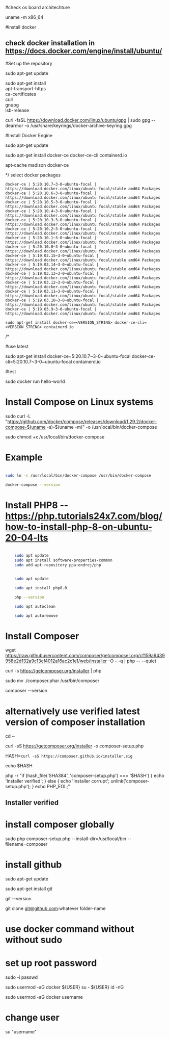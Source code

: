 #check os board architechture

uname -m
x86_64

#install docker

## check docker installation in https://docs.docker.com/engine/install/ubuntu/


#Set up the repository


sudo apt-get update

sudo apt-get install \
    apt-transport-https \
    ca-certificates \
    curl \
    gnupg \
    lsb-release

curl -fsSL https://download.docker.com/linux/ubuntu/gpg | sudo gpg --dearmor -o /usr/share/keyrings/docker-archive-keyring.gpg


#Install Docker Engine

sudo apt-get update

sudo apt-get install docker-ce docker-ce-cli containerd.io

apt-cache madison docker-ce


*/ select docker packages

    docker-ce | 5:20.10.7~3-0~ubuntu-focal | https://download.docker.com/linux/ubuntu focal/stable amd64 Packages
    docker-ce | 5:20.10.6~3-0~ubuntu-focal | https://download.docker.com/linux/ubuntu focal/stable amd64 Packages
    docker-ce | 5:20.10.5~3-0~ubuntu-focal | https://download.docker.com/linux/ubuntu focal/stable amd64 Packages
    docker-ce | 5:20.10.4~3-0~ubuntu-focal | https://download.docker.com/linux/ubuntu focal/stable amd64 Packages
    docker-ce | 5:20.10.3~3-0~ubuntu-focal | https://download.docker.com/linux/ubuntu focal/stable amd64 Packages
    docker-ce | 5:20.10.2~3-0~ubuntu-focal | https://download.docker.com/linux/ubuntu focal/stable amd64 Packages
    docker-ce | 5:20.10.1~3-0~ubuntu-focal | https://download.docker.com/linux/ubuntu focal/stable amd64 Packages
    docker-ce | 5:20.10.0~3-0~ubuntu-focal | https://download.docker.com/linux/ubuntu focal/stable amd64 Packages
    docker-ce | 5:19.03.15~3-0~ubuntu-focal | https://download.docker.com/linux/ubuntu focal/stable amd64 Packages
    docker-ce | 5:19.03.14~3-0~ubuntu-focal | https://download.docker.com/linux/ubuntu focal/stable amd64 Packages
    docker-ce | 5:19.03.13~3-0~ubuntu-focal | https://download.docker.com/linux/ubuntu focal/stable amd64 Packages
    docker-ce | 5:19.03.12~3-0~ubuntu-focal | https://download.docker.com/linux/ubuntu focal/stable amd64 Packages
    docker-ce | 5:19.03.11~3-0~ubuntu-focal | https://download.docker.com/linux/ubuntu focal/stable amd64 Packages
    docker-ce | 5:19.03.10~3-0~ubuntu-focal | https://download.docker.com/linux/ubuntu focal/stable amd64 Packages
    docker-ce | 5:19.03.9~3-0~ubuntu-focal | https://download.docker.com/linux/ubuntu focal/stable amd64 Packages

    sudo apt-get install docker-ce=<VERSION_STRING> docker-ce-cli=<VERSION_STRING> containerd.io
/*

#use latest

sudo apt-get install docker-ce=5:20.10.7~3-0~ubuntu-focal docker-ce-cli=5:20.10.7~3-0~ubuntu-focal containerd.io

#test

sudo docker run hello-world

# Install Compose on Linux systems

sudo curl -L "https://github.com/docker/compose/releases/download/1.29.2/docker-compose-$(uname -s)-$(uname -m)" -o /usr/local/bin/docker-compose


sudo chmod +x /usr/local/bin/docker-compose

# Example

```bash

sudo ln -s /usr/local/bin/docker-compose /usr/bin/docker-compose

docker-compose --version


```
# Install PHP8  -- https://php.tutorials24x7.com/blog/how-to-install-php-8-on-ubuntu-20-04-lts

```bash

    sudo apt update
    sudo apt install software-properties-common
    sudo add-apt-repository ppa:ondrej/php


    sudo apt update

    sudo apt install php8.0

    php --version

    sudo apt autoclean

    sudo apt autoremove

```

# Install Composer


wget https://raw.githubusercontent.com/composer/getcomposer.org/cf159a6439958e2d132a9c13cf4012a16ac2c1e1/web/installer -O - -q | php -- --quiet


curl -s https://getcomposer.org/installer | php

sudo mv ./composer.phar /usr/bin/composer

composer --version

# alternatively use verified latest version of composer installation 

cd ~

curl -sS https://getcomposer.org/installer -o composer-setup.php

HASH=`curl -sS https://composer.github.io/installer.sig`

echo $HASH

php -r "if (hash_file('SHA384', 'composer-setup.php') === '$HASH') { echo 'Installer verified'; } else { echo 'Installer corrupt'; unlink('composer-setup.php'); } echo PHP_EOL;"

## Installer verified

# install composer globally

sudo php composer-setup.php --install-dir=/usr/local/bin --filename=composer

# install github

sudo apt-get update

sudo apt-get install git

git --version

git clone git@github.com:whatever folder-name

# use docker command without without sudo 

# set up root password 
sudo -i 
passwd

sudo usermod -aG docker ${USER}
su - ${USER}
id -nG

sudo usermod -aG docker username

# change user 

su "username"
